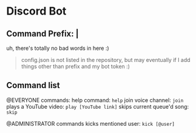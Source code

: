 # Discord Bot

## Command Prefix: |

uh, there's totally no bad words in here :)

 > config.json is not listed in the repository, but may eventually if I add things other than prefix and my bot token :)

## Command list ## 


@EVERYONE commands:
help command: `help`
join voice channel: `join`
plays a YouTube video: `play [YouTube link]`
skips current queue'd song: `skip`

@ADMINISTRATOR commands
kicks mentioned user: `kick [@user]`